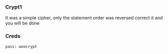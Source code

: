 ### Crypt1
It was a simple cipher, only the statement order was reversed correct it and you will be done

### Creds
```
pass: woocrypt

```
